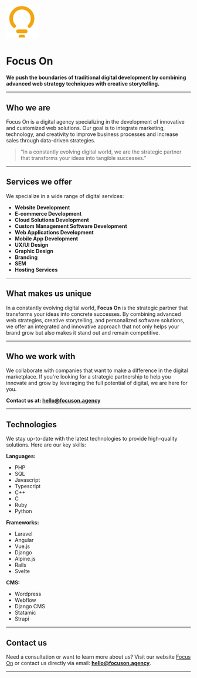 # ![Focus On Logo](logo.svg)

# Focus On

**We push the boundaries of traditional digital development by combining advanced web strategy techniques with creative storytelling.**

---

## Who we are
Focus On is a digital agency specializing in the development of innovative and customized web solutions. Our goal is to integrate marketing, technology, and creativity to improve business processes and increase sales through data-driven strategies.

> "In a constantly evolving digital world, we are the strategic partner that transforms your ideas into tangible successes."

---

## Services we offer
We specialize in a wide range of digital services:

- **Website Development**
- **E-commerce Development**
- **Cloud Solutions Development**
- **Custom Management Software Development**
- **Web Applications Development**
- **Mobile App Development**
- **UX/UI Design**
- **Graphic Design**
- **Branding**
- **SEM**
- **Hosting Services**

---

## What makes us unique
In a constantly evolving digital world, **Focus On** is the strategic partner that transforms your ideas into concrete successes. By combining advanced web strategies, creative storytelling, and personalized software solutions, we offer an integrated and innovative approach that not only helps your brand grow but also makes it stand out and remain competitive.

---

## Who we work with
We collaborate with companies that want to make a difference in the digital marketplace. If you're looking for a strategic partnership to help you innovate and grow by leveraging the full potential of digital, we are here for you.

**Contact us at: [hello@focuson.agency](mailto:hello@focuson.agency)**

---

## Technologies
We stay up-to-date with the latest technologies to provide high-quality solutions. Here are our key skills:

**Languages:**
- PHP
- SQL
- Javascript
- Typescript
- C++
- C
- Ruby
- Python

**Frameworks:**
- Laravel
- Angular
- Vue.js
- Django
- Alpine.js
- Rails
- Svelte

**CMS:**
- Wordpress
- Webflow
- Django CMS
- Statamic
- Strapi

---

## Contact us
Need a consultation or want to learn more about us? Visit our website [Focus On](https://focuson.agency) or contact us directly via email: **[hello@focuson.agency](mailto:hello@focuson.agency)**.

---
